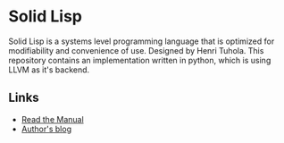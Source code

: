 # Solid Lisp

Solid Lisp is a systems level programming language that is optimized for modifiability and convenience of use. Designed by Henri Tuhola. This repository contains an implementation written in python, which is using LLVM as it's backend.

## Links

* [Read the Manual](MANUAL.md)
* [Author's blog](http://boxbase.org)
